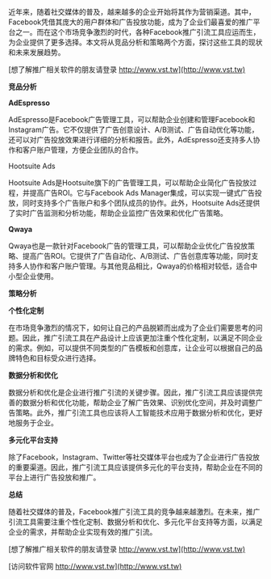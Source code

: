 近年来，随着社交媒体的普及，越来越多的企业开始将其作为营销渠道。其中，Facebook凭借其庞大的用户群体和广告投放功能，成为了企业们最喜爱的推广平台之一。而在这个市场竞争激烈的时代，各种Facebook推广引流工具应运而生，为企业提供了更多选择。本文将从竞品分析和策略两个方面，探讨这些工具的现状和未来发展趋势。

[想了解推广相关软件的朋友请登录 http://www.vst.tw](http://www.vst.tw)

**竞品分析**

**AdEspresso**

AdEspresso是Facebook广告管理工具，可以帮助企业创建和管理Facebook和Instagram广告。它不仅提供了广告创意设计、A/B测试、广告自动优化等功能，还可以对广告投放效果进行详细的分析和报告。此外，AdEspresso还支持多人协作和客户账户管理，方便企业团队的合作。

Hootsuite Ads

Hootsuite Ads是Hootsuite旗下的广告管理工具，可以帮助企业简化广告投放过程，并提高广告ROI。它与Facebook Ads Manager集成，可以实现一键式广告投放，同时支持多个广告账户和多个团队成员的协作。此外，Hootsuite Ads还提供了实时广告监测和分析功能，帮助企业监控广告效果和优化广告策略。

**Qwaya**

Qwaya也是一款针对Facebook广告的管理工具，可以帮助企业优化广告投放策略、提高广告ROI。它提供了广告自动化、A/B测试、广告创意库等功能，同时支持多人协作和客户账户管理。与其他竞品相比，Qwaya的价格相对较低，适合中小型企业使用。

**策略分析**

**个性化定制**

在市场竞争激烈的情况下，如何让自己的产品脱颖而出成为了企业们需要思考的问题。因此，推广引流工具在产品设计上应该更加注重个性化定制，以满足不同企业的需求。例如，可以提供不同类型的广告模板和创意库，让企业可以根据自己的品牌特色和目标受众进行选择。

**数据分析和优化**

数据分析和优化是企业进行推广引流的关键步骤。因此，推广引流工具应该提供完善的数据分析和优化功能，帮助企业了解广告效果、识别优化空间，并及时调整广告策略。此外，推广引流工具也应该将人工智能技术应用于数据分析和优化，更好地服务于企业。

**多元化平台支持**

除了Facebook，Instagram、Twitter等社交媒体平台也成为了企业进行广告投放的重要渠道。因此，推广引流工具应该提供多元化的平台支持，帮助企业在不同的平台上进行广告投放和推广。

**总结**

随着社交媒体的普及，Facebook推广引流工具的竞争越来越激烈。在未来，推广引流工具需要注重个性化定制、数据分析和优化、多元化平台支持等方面，以满足企业的需求，并帮助企业实现有效的推广引流。

[想了解推广相关软件的朋友请登录 http://www.vst.tw](http://www.vst.tw)


[访问软件官网 http://www.vst.tw](http://www.vst.tw)
